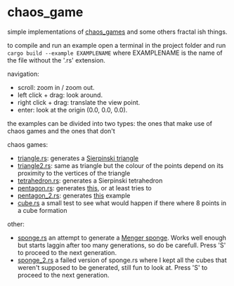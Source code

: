 # chaos_game

simple implementations of [chaos_games](https://en.wikipedia.org/wiki/Chaos_game) and some others fractal ish things.

to compile and run an example open a terminal in the project folder and run `cargo build --example EXAMPLENAME` where EXAMPLENAME is the name of the file without the '.rs' extension. 

navigation:
* scroll: zoom in / zoom out.
* left click + drag: look around.
* right click + drag: translate the view point.
* enter: look at the origin (0.0, 0.0, 0.0).


the examples can be divided into two types: the ones that make use of chaos games and the ones that don't

chaos games: 
* [triangle.rs](examples/triangle.rs): generates a [Sierpinski triangle](https://en.wikipedia.org/wiki/Sierpinski_triangle)
* [triangle2.rs](examples/triangle2.rs): same as triangle but the colour of the points depend on its proximity to the vertices of the triangle
* [tetrahedron.rs](examples/tetrahedron.rs): generates a Sierpinski tetrahedron
* [pentagon.rs](examples/pentagon.rs): generates [this](https://en.wikipedia.org/wiki/Chaos_game#/media/File:Chaos_Game_pentagon-EH-2.png), or at least tries to 
* [pentagon_2.rs](examples/pentagon_2.rs): generates [this](https://en.wikipedia.org/wiki/Chaos_game#/media/File:Chaos_Game_pentagon-EH-1.png) example
* [cube.rs](examples/cube.rs) a small test to see what would happen if there where 8 points in a cube formation

other:
* [sponge.rs](examples/sponge.rs) an attempt to generate a [Menger sponge](https://en.wikipedia.org/wiki/Menger_sponge). Works well enough but starts laggin after too many generations, so do be carefull. Press 'S' to proceed to the next generation.
* [sponge_2.rs](examples/sponge_2.rs) a failed version of sponge.rs where I kept all the cubes that weren't supposed to be generated, still fun to look at. Press 'S' to proceed to the next generation.